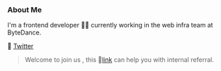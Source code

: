 ### About Me

 I'm a frontend developer 🧑‍💻 currently working in the web infra team at ByteDance.  
 
 👀 [Twitter](https://twitter.com/KyriieLi)
 
 > Welcome to join us , this 🔗[link](https://job.toutiao.com/s/jeL6Lar) can help you with internal referral.
